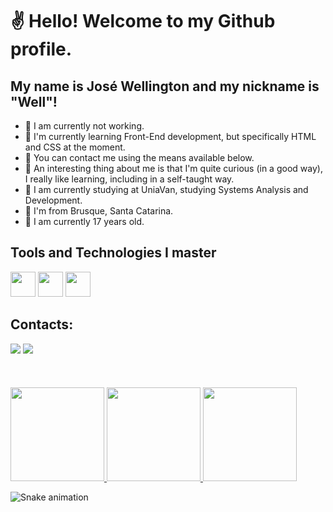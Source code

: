 # ✌️ Hello! Welcome to my Github profile.
## My name is José Wellington and my nickname is "Well"!

- 💼 I am currently not working.
- 🧠 I'm currently learning Front-End development, but specifically HTML and CSS at the moment.
- 💬 You can contact me using the means available below.
- 🧐 An interesting thing about me is that I'm quite curious (in a good way), I really like learning, including in a self-taught way.
- 🏫 I am currently studying at UniaVan, studying Systems Analysis and Development.
- 🚩 I'm from Brusque, Santa Catarina.
- 💎 I am currently 17 years old.

## Tools and Technologies I master

<img src="https://cdn.jsdelivr.net/gh/devicons/devicon/icons/html5/html5-original.svg" width="40" height="40" /> <img src="https://cdn.jsdelivr.net/gh/devicons/devicon/icons/css3/css3-original.svg" width="40" height="40"  /> <img src="https://cdn.jsdelivr.net/gh/devicons/devicon/icons/vscode/vscode-original.svg" width="40" height="40" />

## Contacts:

<div>
  <a href="https://instagram.com/josewellingtoon_" target="_blank"><img loading="lazy" src="https://img.shields.io/badge/Instagram-E4405F?style=for-the-badge&logo=instagram&logoColor=white"></a>
  <a href="https://www.linkedin.com/in/josewellington2901/" target="_blank"><img loading="lazy" src="https://img.shields.io/badge/LinkedIn-0077B5?style=for-the-badge&logo=linkedin&logoColor=white"></a>
</div>
<br/>
<br/>
<br/>
<div>
  <a href="https://github.com/josewellingtonn">
    <img loading="lazy" height="150em" src="https://github-readme-stats.vercel.app/api/top-langs/?username=josewellingtonn&layout=compact&langs_count=7&theme=dracula">
    <img loading="lazy" height="150em" src="https://github-readme-stats.vercel.app/api?username=josewellingtonn&show_icons=true&theme=dracula&include_all_commits=true&count_private=true">
    <img loading="lazy" height="150em" src="https://github.com/josewellingtonn/josewellingtonn/assets/152819590/c140f677-a9db-4c80-8666-b98291bcd9dc">
  </a>
</div>

![Snake animation](https://github.com/josewellingtonn/blob/output/github-contribution-grid-snake.svg)

